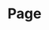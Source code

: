 ---
title: Page
hero:
  - headline: Creator Report
    subhead: Insights for understandingyour career,industry, & future
    paragraph: If you produce and seek to monetize content, you’re a creator–regardless of which platforms you’re on and how many followers you have. Being part of the Creator Economy comes with a lot of questions, so we kicked off groundbreaking research backed by our own data and industry and surveyed more than 9,500 creators. Dive into what it means to be a creator today–and what it takes to make it on the web.
chapterOne:
  - headline: Meet Your Fellow Web-Cohabiting Creators
    paragraph: From gamers and streamers to NFT-makers and artists, creators are part of both the Passion Economy and the Creator Economy—and our research uncovered its true total addressable market. 
    section1-headline: The Creator Economy's
    section1-subhead: Total Addressable Market
    section1-legend:
      item:
        - title: Social Media Users
          paragraph: Total market size for the global social media network
        - title: Passion Economy Users
          paragraph: People who engage in any activity to monetize individuality and non-commoditized skills supported by digital platforms
        - title: Creators
          paragraph: Individuals who use their influence, creativity, or skills to aggregate and monetize their audience
    section2-headline: Creator Breakdown
    section2-subhead: Globally by Audience Size
    section2-chart:
      item:
        - title: Recreational
          description: 0-1K followers
          value: 23,000,000
        - title: Semi-Pro
          description: 1K-10K followers
          value: 139,000,000 
        - title: Pro
          description: 10K-100K followers
          value: 41,000,000     
        - title: Expert
          description: 100K-1M followers
          value: 2,000,000
        - title: Expert+
          description: 1M+ followers
          value: 2,000,000 
    section2-quotes:
      items:
        - quote: “People are choosing to become creators as the availability and advances in technology let anyone <span>reach virtually everyone.</span>
          link: kittycatmatt
          creator: Kitty Cat Matt
          followers: 396.2K followers on TikTok
          avatar: ../images/avatar-kitty-cat-matt.png
        - quote: “We live in an amazing time where the ordinary person gets to become a creator and find success with social media. <span>It’s the wave of the future.</span>
          link: psychicstina
          creator: Psychic Stina
          followers: 213.1K followers on TikTok
          avatar: ../images/avatar-psychic-stina.png
chapterTwo:
  - headline: Creators Share Common Ground
    paragraph: Although creators defy a one-size-fits-all definition, they all have a few things in common. For starters, it turns out content creation isn’t the main hustle for many in the Creator Economy.
    section1-tables:
      table:
        - headline: Overview of time spent
          footnote: "3"
          subhead: on Content Creation
          image: ../images/chapter-2-section-1-B.png
          item:
            - statistic: "66"
              description: of creators consider themselves <span>part-time</span> creators
            - statistic: "43"
              description: of creators spend <span>≤5 hours per week</span> creating content
            - statistic: "36"
              description: of creators have been making content for <span>≤1 year</span>
        - headline: Annual Income and Time Spent
          footnote: "4"
          subhead: on Content Creation
          paragraph: The relationship between how much creators work and how much revenue they make isn’t an exact science.
          image: ../images/chapter-2-section-1-A.png
          item:
            - statistic: "53"
              description: of creators who make <span><$100 a year spent <5 hours a week</span> on content creation
            - statistic: "32"
              description: of creators who make <span>$100-10K a year spent >10 hours</span> a week on content creation
            - statistic: "52"
              description: of creators who make <span>$50K-100K a year spent <10 hours</span> a week on content creation
            - statistic: "48"
              description: of creators who make <span>$100K-500K a year spent >10 hours</span> a week on content creation
    section2-chart:
      - headline: beginner* creators and monetization
        subhead: When people first dip their toes into the Creator Economy, they struggle to monetization.
        legend:
          - value: $0-100
            color: neon-green
          - value: $100-1K
            color: peach
          - value: $1K-5K
            color: leaf-green
          - value: $5K-10K
            color: grey-400
          - value: $10K-50K
            color: light-blue
          - value: $50K-100K
            color: grey-300
          - value: $100K-500K
            color: grey-200
          - value: $500K+
            color: grey-100
        chartBox:
          - statistic: "59"
            paragraph: of beginner* creators haven’t monetized yet
            color: neon-green
          - statistic: "35"
            paragraph: of beginner* creators have monetized but earned below what can be considered as a “livable income”
            color: white
          - statistic: "6"
            paragraph: of beginner* creators have earned >$10K
            color: sky-blue
    section2-tables:
      table:
        - headline: Full-Time Creators
          item:
            - statistic: "12"
              description: of full-time creators make >$50k
            - statistic: "46"
              description: of full-time creators make <$1K
        - headline: Part-Time Creators
          item:
            - statistic: "3"
              description: of part-time creators make >$50K
            - statistic: "68"
              description: of part-time creators make <$1K
    section3-headline: creat0r reported stress levels
    section3-subhead: Creators say they feel stressed regardless of income, but full-time creators tend to feel more fatigue than part-timers.
    section3-chart: ../images/chapter-2-stress-chart.svg
    quotes:
      items:
        - quote: “It’s hard to know what your brand is worth until you start getting multiple deals. <span>You’ll need experience negotiating.</span>
          link: mechanicallyincleyend
          creator: Mechanicallyincleyend
          followers: 1.8M followers on TikTok
          avatar: ../images/avatar-mechanicallyincleyend.png
        - quote: “Giving away <span>free content</span> can help with <span>monetization</span>. My sales are highest when I host free webinars that inspire people to continue learning with me.
          link: missexcel
          creator: Miss Excel
          followers: 749K followers on TikTok
          avatar: ../images/avatar-miss-excel.png
chapterThree:
  - headline: What the future looks like for creators
    paragraph: No matter what you’re creating–or who you’re creating for–we’ve got tips that can help you take your content, communities, and monetization to the next level.
    tipOne:
      - headline: Seek out quality audiences over quantity
        paragraph: You can monetize small, engaged audiences that know and love your work. Rather than chasing bigger follower counts or brand colaborations, focus on growing your owned plaforms.
    pieChartsOne:
      - stat: '12'
        paragraph: of creators say they <span class="fw-800">earned ≤$100</span> from a single brand collaboration
        footnote: '9'
        image: ../images/chapter-3-pie-1.svg
      - stat: '2'
        paragraph: of creators have their <span class="fw-800">largest audience</span> on<br>website/blog
        footnote: '10'
        image: ../images/chapter-3-pie-2.svg
      - stat: '67'
        paragraph: of creators say they’ve <span class="fw-800">never collaborated</span> with a brand across social channels
        footnote: '11'
        image: ../images/chapter-3-pie-3.svg
      - stat: '25'
        paragraph: of creators earn the <span class="fw-800">most income</span> on their website/blog
        footnote: '12'
        image: ../images/chapter-3-pie-4.svg
    tipTwo:
      - headline: invest in niche content creation
        paragraph: If you want to connect with new audiences, going mainstream isn’t your only option. You can find superfans by choosing to specialize.  
    pieChartsTwo:
      - stat: '62'
        paragraph: of niche creators think specializing is helpful for <span class="fw-800">engagement and reach</span
        footnote: '13'
        image: ../images/chapter-3-pie-5.svg
      - stat: '37'
        paragraph: of niche creators had a <span class="fw-800">brand collaboration</span> (vs. 26% of non-niche creators)
        footnote: '14'
        image: ../images/chapter-3-pie-6.svg
      - stat: '7'
        paragraph: of niche creators earn <span class="fw-800">>$100K per year</span> (vs. 5% of non-niche creators)
        footnote: '15'
        image: ../images/chapter-3-pie-7.svg   
    impactTable:
      - eyebrow: Niche content creation's
        headline: Impact on Monetization
        tableColumn:
          - title: Channels that earn creators revenue
          - title: Niche creators
          - title: Non-niche creators
        tableRows:
          - title: Premium newsletters
            statA: '3'
            statB: '2'
          - title: E-courses
            statA: '10'
            statB: '3'
          - title: Paid downloadable resources
            statA: '10'
            statB: '5'
          - title: Affiliate marketing (excl. Amazon)
            statA: '15'
            statB: '10'
          - title: Ads
            statA: '13'
            statB: '9'
          - title: Influencer marketing
            statA: '14'
            statB: '9'
          - title: Own physical products
            statA: '23'
            statB: '18'
    tipThree:
      - headline: Switch Up Channels and Format Types
        paragraph: Emerging channels, such as Twitch, OnlyFans, and TikTok, and long-time favorites, such as Reddit and Snapchat, all offer growth opportunties. Beginners* are more likely to have their largerst communities on these platforms than experiences** crators.  
    biggestPlatform:
      image: ../images/chapter-3-platform-pie.svg
      text:
        - stat: '12'
          paragraph: of beginner’ creators consider <span class="fw-800">TikTok</span> as their biggest platform (vs 6% of experienced creators)
          footnote: '17' 
        - stat: '16'
          paragraph: of beginner’ creators consider <span class="fw-800">Facebook</span> as their biggest platform (vs 22% of experienced creators)
          footnote: '18'
    contentFormats:
      - headline: number of content formats creators develop
        paragraph: Platforms’ popularity tends to ebb and flow, so show up where your audience is with content that’s tailored to their favorite channel. Most creators are already producing multiple formats, such as long-form video, podcasts, and apps.
        chart: ../images/chapter-3-format-chart.svg
    quotes:
      items:
        - quote: “Diversifying platforms gives you more opportunities to get bigger. Not everyone uses the platform you’re on the most.
          link: tommydraws
          creator: TommyDraws
          followers: 1.1M followers on TikTok
          avatar: ../images/avatar-tommydraws.png
        - quote: “We all have that one app we love, but <span>join the latest trending ones</span> too. Who knows, you may just become the best account on that platform!
          link: earlyretirementsq
          creator: Early Retirement Squad
          followers: 212.2K followers on TikTok
          avatar: ../images/avatar-earlyretirement.png         
footer:
  - headline: Thanks for Reading
    image: ../images/footer-image.png
    subhead: About Linktree
    paragraph: The Creator Economy is an exciting space to be in and Linktree is making sense of this evolving economy by working with the people who lead it–the creators. We’re on the go-to partner for creators. Thanks to this one-of-a-kind relationship, we can connect the rest of our industry to their world.<br><br><span>Everything from partnernships with key players and unique interactive tools, no one offers the tools that we do. </span>
--- 